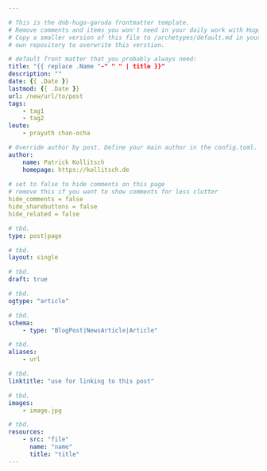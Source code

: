 ```yaml
---

# This is the dnb-hugo-garuda frontmatter template. 
# Remove comments and items you won't need in your daily work with Hugo.
# Copy a smaller version of this file to /archetypes/default.md in your
# own repository to overwrite this verstion.

# default front matter that you probably always need:
title: "{{ replace .Name "-" " " | title }}"
description: ""
date: {{ .Date }}
lastmod: {{ .Date }}
url: /new/url/to/post
tags:
    - tag1
    - tag2
leute:
    - prayuth chan-ocha

# Override author by post. Define your main author in the config.toml.
author: 
    name: Patrick Kollitsch
    homepage: https://kollitsch.de
    
# set to false to hide comments on this page
# remove this if you want to show comments for less clutter
hide_comments = false
hide_sharebuttons = false
hide_related = false

# tbd.
type: post|page

# tbd.
layout: single

# tbd.
draft: true

# tbd.
ogtype: "article"

# tbd.
schema:
    - type: "BlogPost|NewsArticle|Article"

# tbd.
aliases:
    - url

# tbd.
linktitle: "use for linking to this post"

# tbd.
images:
    - image.jpg

# tbd.
resources:
    - src: "file"
      name: "name"
      title: "title"
---
```

